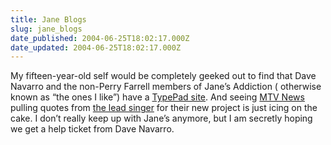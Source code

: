 ```yaml
---
title: Jane Blogs
slug: jane_blogs
date_published: 2004-06-25T18:02:17.000Z
date_updated: 2004-06-25T18:02:17.000Z
---
```


My fifteen-year-old self would be completely geeked out to find that Dave Navarro and the non-Perry Farrell members of Jane’s Addiction ( otherwise known as “the ones I like”) have a [TypePad site](http://6767.typepad.com/). And seeing [MTV News](http://www.mtv.com/news/articles/1488662/20040624/story.jhtml) pulling quotes from [the lead singer](http://steveisaacs.typepad.com/) for their new project is just icing on the cake. I don’t really keep up with Jane’s anymore, but I am secretly hoping we get a help ticket from Dave Navarro.
